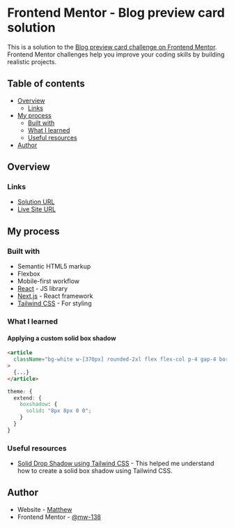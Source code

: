 # Frontend Mentor - Blog preview card solution

This is a solution to the [Blog preview card challenge on Frontend Mentor](https://www.frontendmentor.io/challenges/blog-preview-card-ckPaj01IcS). Frontend Mentor challenges help you improve your coding skills by building realistic projects.

## Table of contents

- [Overview](#overview)
  - [Links](#links)
- [My process](#my-process)
  - [Built with](#built-with)
  - [What I learned](#what-i-learned)
  - [Useful resources](#useful-resources)
- [Author](#author)

## Overview

### Links

- [Solution URL](https://www.frontendmentor.io/solutions/qr-code-component-using-css-flexbox-wlkqMbKLoC)
- [Live Site URL](https://frontendmentor-blog-preview-card-roan.vercel.app/)

## My process

### Built with

- Semantic HTML5 markup
- Flexbox
- Mobile-first workflow
- [React](https://reactjs.org/) - JS library
- [Next.js](https://nextjs.org/) - React framework
- [Tailwind CSS](https://tailwindcss.com/) - For styling

### What I learned

#### Applying a custom solid box shadow

```html
<article
  className="bg-white w-[370px] rounded-2xl flex flex-col p-4 gap-4 border border-black shadow-black shadow-solid"
>
  {...}
</article>
```

```css
theme: {
  extend: {
    boxshadow: {
      solid: "8px 8px 0 0";
    }
  }
}
```

### Useful resources

- [Solid Drop Shadow using Tailwind CSS](https://www.bradient.com/posts/solid-drop-shadow-using-tailwind-css/) - This helped me understand how to create a solid box shadow using Tailwind CSS.

## Author

- Website - [Matthew](https://mw138-portfolio.vercel.app/)
- Frontend Mentor - [@mw-138](https://www.frontendmentor.io/profile/mw-138)
